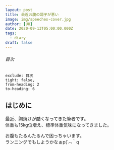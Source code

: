 ```yaml
---
layout: post
title: 最近お腹の調子が悪い
image: img/speeches-cover.jpg
author: [UH]
date: 2020-09-13T05:00:00.000Z
tags:
  - diary
draft: false
---
```


###### 目次

```toc
exclude: 目次
tight: false,
from-heading: 2
to-heading: 6
```

## はじめに

最近、胸焼けが酷くなってきた筆者です。  
体重も15kg位増え、標準体重気味になってきました。

お腹もたるんたるんで困っちゃいます。  
ランニングでもしようかなぁp(´⌒｀q

